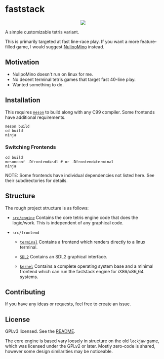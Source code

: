 faststack
=========

<p align="center">
    <img src="https://i.imgur.com/dCFmGih.png">
</p>

A simple customizable tetris variant.

This is primarily targeted at fast line-race play. If you want a more
feature-filled game, I would suggest [NullpoMino](https://github.com/nullpomino/nullpomino)
instead.

Motivation
----------

 - NullpoMino doesn't run on linux for me.
 - No decent terminal tetris games that target fast 40-line play.
 - Wanted something to do.

Installation
------------

This requires [`meson`](http://mesonbuild.com/Getting-meson.html) to build along
with any C99 compiler. Some frontends have additional requirements.

```
meson build
cd build
ninja
```

### Switching Frontends

```
cd build
mesonconf -Dfrontend=sdl # or -Dfrontend=terminal
ninja
```

NOTE: Some frontends have individual dependencies not listed here. See their
subdirectories for details.

Structure
---------

The rough project structure is as follows:

 - [`src/engine`](./src/engine)
    Contains the core tetris engine code that does the logic/work. This is
    independent of any graphical code.

 - `src/frontend`
    - [`terminal`](./src/frontend/terminal)
        Contains a frontend which renders directly to a linux terminal.

    - [`SDL2`](./src/frontend/SDL2)
        Contains an SDL2 graphical interface.

    - [`kernel`](./src/frontend/kernel)
        Contains a complete operating system base and a minimal frontend which
        can run the faststack engine for iX86/x86_64 systems.

Contributing
------------

If you have any ideas or requests, feel free to create an issue.

License
-------

GPLv3 licensed. See the [README](./README.md).

The core engine is based vary loosely in structure on the old `lockjaw`
game, which was licensed under the GPLv2 or later. Mostly zero-code is shared,
however some design similarities may be noticeable.
